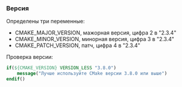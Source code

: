 ### Версия

Определены три переменные:

* CMAKE_MAJOR_VERSION, мажорная версия, цифра 2 в "2.3.4"
* CMAKE_MINOR_VERSION, минорная версия, цифра 3 в "2.3.4"
* CMAKE_PATCH_VERSION, патч, цифра 4 в "2.3.4"

Проверка версии:

```cmake
if(${CMAKE_VERSION} VERSION_LESS "3.8.0") 
    message("Лучше используйте CMake версии 3.8.0 или выше")
endif()
```
